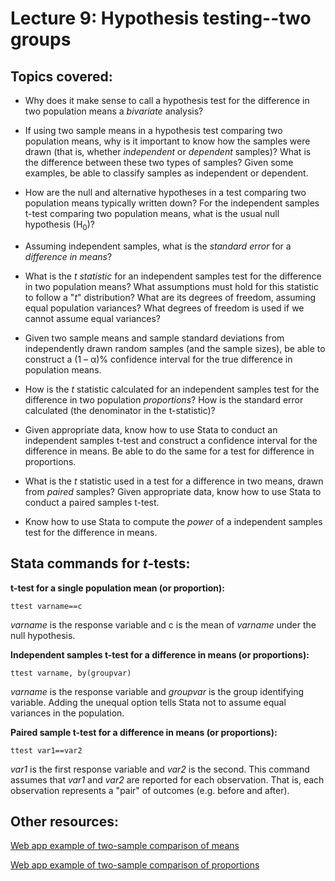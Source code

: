 # Lecture 9: Hypothesis testing--two groups

## Topics covered:

* Why does it make sense to call a hypothesis test for the difference in two population means a *bivariate* analysis?

* If using two sample means in a hypothesis test comparing two population means, why is it important to know how the samples were drawn (that is, whether *independent* or *dependent* samples)? What is the difference between these two types of samples? Given some examples, be able to classify samples as independent or dependent.

* How are the null and alternative hypotheses in a test comparing two population means typically written down? For the independent samples t-test comparing two population means, what is the usual null hypothesis (H<sub>0</sub>)?

* Assuming independent samples, what is the *standard error* for a *difference in means*?

* What is the *t statistic* for an independent samples test for the difference in two population means? What assumptions must hold for this statistic to follow a "*t*" distribution? What are its degrees of freedom, assuming equal population variances? What degrees of freedom is used if we cannot assume equal variances?

* Given two sample means and sample standard deviations from independently drawn random samples (and the sample sizes), be able to construct a (1 – α)% confidence interval for the true difference in population means.

* How is the *t* statistic calculated for an independent samples test for the difference in two population *proportions*? How is the standard error calculated (the denominator in the t-statistic)?

* Given appropriate data, know how to use Stata to conduct an independent samples t-test and construct a confidence interval for the difference in means. Be able to do the same for a test for difference in proportions.

* What is the *t* statistic used in a test for a difference in two means, drawn from *paired* samples? Given appropriate data, know how to use Stata to conduct a paired samples t-test.

* Know how to use Stata to compute the *power* of a independent samples test for the difference in means.

## Stata commands for *t*-tests:

**t-test for a single population mean (or proportion):**

`ttest varname==c`

*varname* is the response variable and c is the mean of *varname* under the null hypothesis.

**Independent samples t-test for a difference in means (or proportions):**

`ttest varname, by(groupvar)`

*varname* is the response variable and *groupvar* is the group identifying variable. Adding the unequal option tells Stata not to assume equal variances in the population.

**Paired sample t-test for a difference in means (or proportions):**

`ttest var1==var2`

*var1* is the first response variable and *var2* is the second. This command assumes that *var1* and *var2* are reported for each observation. That is, each observation represents a "pair" of outcomes (e.g. before and after).


## Other resources:

[Web app example of two-sample comparison of means](https://istats.shinyapps.io/2sample_mean/)

[Web app example of two-sample comparison of proportions](https://istats.shinyapps.io/2sample_prop/)

<!---
	x&#772; for x-bar
	&pi; for pi
	p&#770; for p-hat
	&mu; for mu
	&sigma; for sigma
	H<sub>0</sub> to use subscript
--->

